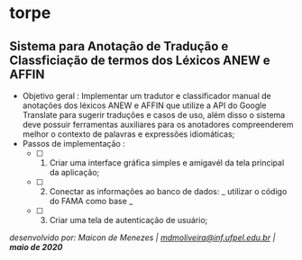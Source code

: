 # torpe
## Sistema para Anotação de Tradução e Classficiação de termos dos Léxicos ANEW e AFFIN
* Objetivo geral : 
  Implementar um tradutor e classificador manual de anotações dos léxicos ANEW e AFFIN que utilize a API do Google Translate para sugerir traduções e casos de uso, além disso o sistema deve possuir ferramentas auxiliares para os anotadores compreenderem melhor o contexto de palavras e expressões idiomáticas;
* Passos de implementação :
  - [ ] 1. Criar uma interface gráfica simples e amigavél da tela principal da aplicação;
  - [ ] 2. Conectar as informações ao banco de dados:
    _ utilizar o código do FAMA como base _
  - [ ] 3. Criar uma tela de autenticação de usuário;

_desenvolvido por: Maicon de Menezes | mdmoliveira@inf.ufpel.edu.br | **maio de 2020**_
